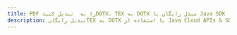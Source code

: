 ---title: PDF را به  تبدیل کنیدDOTX، TEX به DOTX مبدل رایگان یا Java SDKdescription: تبدیل رایگانTEX به DOTX با استفاده از Java Cloud APIs & SDK همچنین اسناد PDF را در Cloud ایجاد، ویرایش و رندر کنید.---